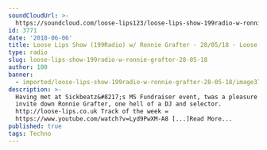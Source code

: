 ```yaml
---
soundCloudUrl: >-
  https://soundcloud.com/loose-lips123/loose-lips-show-199radio-w-ronnie-grafter-280518
id: 3771
date: '2018-06-06'
title: Loose Lips Show (199Radio) w/ Ronnie Grafter - 28/05/18 - Loose Lips
type: radio
slug: loose-lips-show-199radio-w-ronnie-grafter-28-05-18
author: 100
banner:
  - imported/loose-lips-show-199radio-w-ronnie-grafter-28-05-18/image3771.jpeg
description: >-
  Having met at Sickbeatz&#8217;s MS Fundraiser event, twas a pleasure to now
  invite down Ronnie Grafter, one hell of a DJ and selector.
  http://loose-lips.co.uk Track of the week =
  https://www.youtube.com/watch?v=Lyd9PwXM-A8 [...]Read More...
published: true
tags: Techno
---
```

